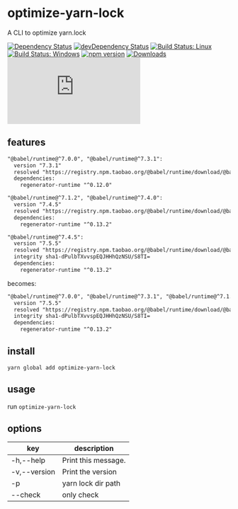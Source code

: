# optimize-yarn-lock

A CLI to optimize yarn.lock

[![Dependency Status](https://david-dm.org/plantain-00/optimize-yarn-lock.svg)](https://david-dm.org/plantain-00/optimize-yarn-lock)
[![devDependency Status](https://david-dm.org/plantain-00/optimize-yarn-lock/dev-status.svg)](https://david-dm.org/plantain-00/optimize-yarn-lock#info=devDependencies)
[![Build Status: Linux](https://travis-ci.org/plantain-00/optimize-yarn-lock.svg?branch=master)](https://travis-ci.org/plantain-00/optimize-yarn-lock)
[![Build Status: Windows](https://ci.appveyor.com/api/projects/status/github/plantain-00/optimize-yarn-lock?branch=master&svg=true)](https://ci.appveyor.com/project/plantain-00/optimize-yarn-lock/branch/master)
[![npm version](https://badge.fury.io/js/optimize-yarn-lock.svg)](https://badge.fury.io/js/optimize-yarn-lock)
[![Downloads](https://img.shields.io/npm/dm/optimize-yarn-lock.svg)](https://www.npmjs.com/package/optimize-yarn-lock)
[![type-coverage](https://img.shields.io/badge/dynamic/json.svg?label=type-coverage&prefix=%E2%89%A5&suffix=%&query=$.typeCoverage.atLeast&uri=https%3A%2F%2Fraw.githubusercontent.com%2Fplantain-00%2Foptimize-yarn-lock%2Fmaster%2Fpackage.json)](https://github.com/plantain-00/optimize-yarn-lock)

## features

```txt
"@babel/runtime@^7.0.0", "@babel/runtime@^7.3.1":
  version "7.3.1"
  resolved "https://registry.npm.taobao.org/@babel/runtime/download/@babel/runtime-7.3.1.tgz#574b03e8e8a9898eaf4a872a92ea20b7846f6f2a"
  dependencies:
    regenerator-runtime "^0.12.0"

"@babel/runtime@^7.1.2", "@babel/runtime@^7.4.0":
  version "7.4.5"
  resolved "https://registry.npm.taobao.org/@babel/runtime/download/@babel/runtime-7.4.5.tgz#582bb531f5f9dc67d2fcb682979894f75e253f12"
  dependencies:
    regenerator-runtime "^0.13.2"

"@babel/runtime@^7.4.5":
  version "7.5.5"
  resolved "https://registry.npm.taobao.org/@babel/runtime/download/@babel/runtime-7.5.5.tgz#74fba56d35efbeca444091c7850ccd494fd2f132"
  integrity sha1-dPulbTXvvspEQJHHhQzNSU/S8TI=
  dependencies:
    regenerator-runtime "^0.13.2"
```

becomes:

```txt
"@babel/runtime@^7.0.0", "@babel/runtime@^7.3.1", "@babel/runtime@^7.1.2", "@babel/runtime@^7.4.0", "@babel/runtime@^7.4.5":
  version "7.5.5"
  resolved "https://registry.npm.taobao.org/@babel/runtime/download/@babel/runtime-7.5.5.tgz#74fba56d35efbeca444091c7850ccd494fd2f132"
  integrity sha1-dPulbTXvvspEQJHHhQzNSU/S8TI=
  dependencies:
    regenerator-runtime "^0.13.2"
```

## install

`yarn global add optimize-yarn-lock`

## usage

run `optimize-yarn-lock`

## options

key | description
--- | ---
-h,--help | Print this message.
-v,--version | Print the version
-p | yarn lock dir path
--check | only check
